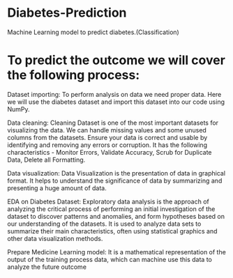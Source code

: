# Diabetes-Prediction
Machine Learning model to predict diabetes.(Classification)

# To predict the outcome we will cover the following process:
Dataset importing: To perform analysis on data we need proper data. Here we will use the diabetes dataset and import this dataset into our code using NumPy.

Data cleaning: Cleaning Dataset is one of the most important datasets for visualizing the data. We can handle missing values and some unused columns from the datasets. Ensure your data is correct and usable by identifying and removing any errors or corruption. It has the following characteristics - Monitor Errors, Validate Accuracy, Scrub for Duplicate Data, Delete all Formatting.

Data visualization: Data Visualization is the presentation of data in graphical format. It helps to understand the significance of data by summarizing and presenting a huge amount of data.

EDA on Diabetes Dataset: Exploratory data analysis is the approach of analyzing the critical process of performing an initial investigation of the dataset to discover patterns and anomalies, and form hypotheses based on our understanding of the datasets. It is used to analyze data sets to summarize their main characteristics, often using statistical graphics and other data visualization methods.

Prepare Medicine Learning model: It is a mathematical representation of the output of the training process data, which can machine use this data to analyze the future outcome
